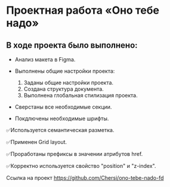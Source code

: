 # Проектная работа «Оно тебе надо»

## В ходе проекта было выполнено:
* Анализ макета в Figma.
* Выполнены общие настройки проекта:

    1. Заданы общие настройки проекта.
    2. Создана структура документа.
    3. Выполнена глобальная стилизация проекта.
    
* Сверстаны все необходимые секции.
* Покдлючены необходимые шрифты.

✅Используется семантическая разметка.

✅Применен Grid layout.

✅Проработаны префиксы в значении атрибутов href.

✅Корректно используется свойство "position" и "z-index".


Ссылка на проект https://github.com/Chersi/ono-tebe-nado-fd